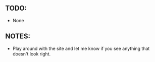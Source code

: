 TODO:
---
+ None

NOTES:
---
+ Play around with the site and let me know if you see anything that doesn't look right.
